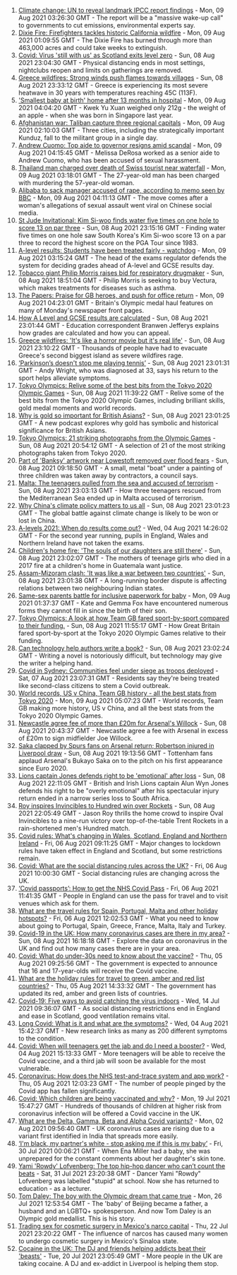 1. [Climate change: UN to reveal landmark IPCC report findings](https://www.bbc.co.uk/news/science-environment-58141129) - Mon, 09 Aug 2021 03:26:30 GMT - The report will be a "massive wake-up call" to governments to cut emissions, environmental experts say.
2. [Dixie Fire: Firefighters tackles historic California wildfire](https://www.bbc.co.uk/news/world-us-canada-58141340) - Mon, 09 Aug 2021 01:09:55 GMT - The Dixie Fire has burned through more than 463,000 acres and could take weeks to extinguish.
3. [Covid: Virus 'still with us' as Scotland exits level zero](https://www.bbc.co.uk/news/uk-scotland-58136277) - Sun, 08 Aug 2021 23:04:30 GMT - Physical distancing ends in most settings, nightclubs reopen and limits on gatherings are removed.
4. [Greece wildfires: Strong winds push flames towards villages](https://www.bbc.co.uk/news/world-europe-58141336) - Sun, 08 Aug 2021 23:33:12 GMT - Greece is experiencing its most severe heatwave in 30 years with temperatures reaching 45C (113F).
5. ['Smallest baby at birth' home after 13 months in hospital](https://www.bbc.co.uk/news/world-asia-58141756) - Mon, 09 Aug 2021 04:04:20 GMT - Kwek Yu Xuan weighed only 212g - the weight of an apple - when she was born in Singapore last year.
6. [Afghanistan war: Taliban capture three regional capitals](https://www.bbc.co.uk/news/world-asia-58135148) - Mon, 09 Aug 2021 02:10:03 GMT - Three cities, including the strategically important Kunduz, fall to the militant group in a single day.
7. [Andrew Cuomo: Top aide to governor resigns amid scandal](https://www.bbc.co.uk/news/world-us-canada-58141548) - Mon, 09 Aug 2021 04:15:45 GMT - Melissa DeRosa worked as a senior aide to Andrew Cuomo, who has been accused of sexual harassment.
8. [Thailand man charged over death of Swiss tourist near waterfall](https://www.bbc.co.uk/news/world-asia-58141926) - Mon, 09 Aug 2021 03:18:01 GMT - The 27-year-old man has been charged with murdering the 57-year-old woman.
9. [Alibaba to sack manager accused of rape, according to memo seen by BBC](https://www.bbc.co.uk/news/business-58141606) - Mon, 09 Aug 2021 04:11:13 GMT - The move comes after a woman's allegations of sexual assault went viral on Chinese social media.
10. [St Jude Invitational: Kim Si-woo finds water five times on one hole to score 13 on par three](https://www.bbc.co.uk/sport/golf/58140968) - Sun, 08 Aug 2021 23:15:16 GMT - Finding water five times on one hole saw South Korea's Kim Si-woo score 13 on a par three to record the highest score on the PGA Tour since 1983.
11. [A-level results: Students have been treated fairly - watchdog](https://www.bbc.co.uk/news/education-58141518) - Mon, 09 Aug 2021 03:15:24 GMT - The head of the exams regulator defends the system for deciding grades ahead of A-level and GCSE results day.
12. [Tobacco giant Philip Morris raises bid for respiratory drugmaker](https://www.bbc.co.uk/news/business-58140752) - Sun, 08 Aug 2021 18:51:04 GMT - Philip Morris is seeking to buy Vectura, which makes treatments for diseases such as asthma.
13. [The Papers: Praise for GB heroes, and push for office return](https://www.bbc.co.uk/news/blogs-the-papers-58141116) - Mon, 09 Aug 2021 04:23:01 GMT - Britain's Olympic medal haul features on many of Monday's newspaper front pages.
14. [How A Level and GCSE results are calculated](https://www.bbc.co.uk/news/education-58120399) - Sun, 08 Aug 2021 23:01:44 GMT - Education correspondent Branwen Jefferys explains how grades are calculated and how you can appeal.
15. [Greece wildfires: 'It's like a horror movie but it's real life'](https://www.bbc.co.uk/news/world-europe-58141236) - Sun, 08 Aug 2021 23:10:22 GMT - Thousands of people have had to evacuate Greece's second biggest island as severe wildfires rage.
16. [‘Parkinson’s doesn't stop me playing tennis’](https://www.bbc.co.uk/news/uk-england-nottinghamshire-58091757) - Sun, 08 Aug 2021 23:01:31 GMT - Andy Wright, who was diagnosed at 33, says his return to the sport helps alleviate symptoms.
17. [Tokyo Olympics: Relive some of the best bits from the Tokyo 2020 Olympic Games](https://www.bbc.co.uk/sport/av/olympics/58134705) - Sun, 08 Aug 2021 11:39:22 GMT - Relive some of the best bits from the Tokyo 2020 Olympic Games, including brilliant skills, gold medal moments and world records.
18. [Why is gold so important for British Asians?](https://www.bbc.co.uk/news/uk-58104186) - Sun, 08 Aug 2021 23:01:25 GMT - A new podcast explores why gold has symbolic and historical significance for British Asians.
19. [Tokyo Olympics: 21 striking photographs from the Olympic Games](https://www.bbc.co.uk/sport/olympics/58088628) - Sun, 08 Aug 2021 20:54:12 GMT - A selection of 21 of the most striking photographs taken from Tokyo 2020.
20. [Part of 'Banksy' artwork near Lowestoft removed over flood fears](https://www.bbc.co.uk/news/uk-england-suffolk-58136413) - Sun, 08 Aug 2021 09:18:50 GMT - A small, metal "boat" under a painting of three children was taken away by contractors, a council says.
21. [Malta: The teenagers pulled from the sea and accused of terrorism](https://www.bbc.co.uk/news/world-57988934) - Sun, 08 Aug 2021 23:03:13 GMT - How three teenagers rescued from the Mediterranean Sea ended up in Malta accused of terrorism.
22. [Why China's climate policy matters to us all](https://www.bbc.co.uk/news/world-asia-china-57483492) - Sun, 08 Aug 2021 23:01:23 GMT - The global battle against climate change is likely to be won or lost in China.
23. [A-levels 2021: When do results come out?](https://www.bbc.co.uk/news/education-58026976) - Wed, 04 Aug 2021 14:26:02 GMT - For the second year running, pupils in England, Wales and Northern Ireland have not taken the exams.
24. [Children's home fire: 'The souls of our daughters are still there'](https://www.bbc.co.uk/news/world-latin-america-58076664) - Sun, 08 Aug 2021 23:02:07 GMT - The mothers of teenage girls who died in a 2017 fire at a children's home in Guatemala want justice.
25. [Assam-Mizoram clash: 'It was like a war between two countries'](https://www.bbc.co.uk/news/world-asia-india-58066768) - Sun, 08 Aug 2021 23:01:38 GMT - A long-running border dispute is affecting relations between two neighbouring Indian states.
26. [Same-sex parents battle for inclusive paperwork for baby](https://www.bbc.co.uk/news/uk-england-devon-58071558) - Mon, 09 Aug 2021 01:37:37 GMT - Kate and Gemma Fox have encountered numerous forms they cannot fill in since the birth of their son.
27. [Tokyo Olympics: A look at how Team GB fared sport-by-sport compared to their funding.](https://www.bbc.co.uk/sport/olympics/58112331) - Sun, 08 Aug 2021 11:55:17 GMT - How Great Britain fared sport-by-sport at the Tokyo 2020 Olympic Games relative to their funding.
28. [Can technology help authors write a book?](https://www.bbc.co.uk/news/business-58098481) - Sun, 08 Aug 2021 23:02:24 GMT - Writing a novel is notoriously difficult, but technology may give the writer a helping hand.
29. [Covid in Sydney: Communities feel under siege as troops deployed](https://www.bbc.co.uk/news/world-australia-58066389) - Sat, 07 Aug 2021 23:07:31 GMT - Residents say they're being treated like second-class citizens to stem a Covid outbreak.
30. [World records, US v China, Team GB history - all the best stats from Tokyo 2020](https://www.bbc.co.uk/sport/olympics/58109921) - Mon, 09 Aug 2021 05:07:23 GMT - World records, Team GB making more history, US v China, and all the best stats from the Tokyo 2020 Olympic Games.
31. [Newcastle agree fee of more than £20m for Arsenal's Willock](https://www.bbc.co.uk/sport/football/58141002) - Sun, 08 Aug 2021 20:43:37 GMT - Newcastle agree a fee with Arsenal in excess of £20m to sign midfielder Joe Willock.
32. [Saka clapped by Spurs fans on Arsenal return; Robertson injured in Liverpool draw](https://www.bbc.co.uk/sport/football/58138453) - Sun, 08 Aug 2021 19:13:56 GMT - Tottenham fans applaud Arsenal's Bukayo Saka on to the pitch on his first appearance since Euro 2020.
33. [Lions captain Jones defends right to be 'emotional' after loss](https://www.bbc.co.uk/sport/rugby-union/58138564) - Sun, 08 Aug 2021 22:11:05 GMT - British and Irish Lions captain Alun Wyn Jones defends his right to be "overly emotional" after his spectacular injury return ended in a narrow series loss to South Africa.
34. [Roy inspires Invincibles to Hundred win over Rockets](https://www.bbc.co.uk/sport/cricket/58139170) - Sun, 08 Aug 2021 22:05:49 GMT - Jason Roy thrills the home crowd to inspire Oval Invincibles to a nine-run victory over top-of-the-table Trent Rockets in a rain-shortened men's Hundred match.
35. [Covid rules: What's changing in Wales, Scotland, England and Northern Ireland](https://www.bbc.co.uk/news/explainers-52530518) - Fri, 06 Aug 2021 09:11:25 GMT - Major changes to lockdown rules have taken effect in England and Scotland, but some restrictions remain.
36. [Covid: What are the social distancing rules across the UK?](https://www.bbc.co.uk/news/uk-51506729) - Fri, 06 Aug 2021 10:00:30 GMT - Social distancing rules are changing across the UK.
37. [‘Covid passports’: How to get the NHS Covid Pass](https://www.bbc.co.uk/news/explainers-55718553) - Fri, 06 Aug 2021 11:41:35 GMT - People in England can use the pass for travel and to visit venues which ask for them.
38. [What are the travel rules for Spain, Portugal, Malta and other holiday hotspots?](https://www.bbc.co.uk/news/explainers-56997931) - Fri, 06 Aug 2021 12:02:53 GMT - What you need to know about going to Portugal, Spain, Greece, France, Malta, Italy and Turkey.
39. [Covid-19 in the UK: How many coronavirus cases are there in my area?](https://www.bbc.co.uk/news/uk-51768274) - Sun, 08 Aug 2021 16:18:18 GMT - Explore the data on coronavirus in the UK and find out how many cases there are in your area.
40. [Covid: What do under-30s need to know about the vaccine?](https://www.bbc.co.uk/news/health-57273875) - Thu, 05 Aug 2021 09:25:56 GMT - The government is expected to announce that 16 and 17-year-olds will receive the Covid vaccine.
41. [What are the holiday rules for travel to green, amber and red list countries?](https://www.bbc.co.uk/news/explainers-52544307) - Thu, 05 Aug 2021 14:33:32 GMT - The government has updated its red, amber and green lists of countries.
42. [Covid-19: Five ways to avoid catching the virus indoors](https://www.bbc.co.uk/news/explainers-53917432) - Wed, 14 Jul 2021 09:36:07 GMT - As social distancing restrictions end in England and ease in Scotland, good ventilation remains vital.
43. [Long Covid: What is it and what are the symptoms?](https://www.bbc.co.uk/news/health-57833394) - Wed, 04 Aug 2021 15:42:37 GMT - New research links as many as 200 different symptoms to the condition.
44. [Covid: When will teenagers get the jab and do I need a booster?](https://www.bbc.co.uk/news/health-55045639) - Wed, 04 Aug 2021 15:13:33 GMT - More teenagers will be able to receive the Covid vaccine, and a third jab will soon be available for the most vulnerable.
45. [Coronavirus: How does the NHS test-and-trace system and app work?](https://www.bbc.co.uk/news/explainers-52442754) - Thu, 05 Aug 2021 12:03:23 GMT - The number of people pinged by the Covid app has fallen significantly.
46. [Covid: Which children are being vaccinated and why?](https://www.bbc.co.uk/news/health-57888429) - Mon, 19 Jul 2021 15:47:27 GMT - Hundreds of thousands of children at higher risk from coronavirus infection will be offered a Covid vaccine in the UK.
47. [What are the Delta, Gamma, Beta and Alpha Covid variants?](https://www.bbc.co.uk/news/health-55659820) - Mon, 02 Aug 2021 09:56:40 GMT - UK coronavirus cases are rising due to a variant first identified in India that spreads more easily.
48. [‘I'm black, my partner's white - stop asking me if this is my baby’](https://www.bbc.co.uk/news/stories-57897237) - Fri, 30 Jul 2021 00:06:21 GMT - When Ena Miller had a baby, she was unprepared for the constant comments about her daughter's skin tone.
49. [Yami 'Rowdy' Lofvenberg: The top hip-hop dancer who can’t count the beats](https://www.bbc.co.uk/news/stories-57905243) - Sat, 31 Jul 2021 23:20:38 GMT - Dancer Yami "Rowdy" Lofvenberg was labelled "stupid" at school. Now she has returned to education - as a lecturer.
50. [Tom Daley: The boy with the Olympic dream that came true](https://www.bbc.co.uk/sport/olympics/57968119) - Mon, 26 Jul 2021 12:53:54 GMT - The 'baby' of Beijing became a father, a husband and an LGBTQ+ spokesperson. And now Tom Daley is an Olympic gold medallist. This is his story.
51. [Trading sex for cosmetic surgery in Mexico's narco capital](https://www.bbc.co.uk/news/stories-57932216) - Thu, 22 Jul 2021 23:20:22 GMT - The influence of narcos has caused many women to undergo cosmetic surgery in Mexico's Sinaloa state.
52. [Cocaine in the UK: The DJ and friends helping addicts beat their 'beasts'](https://www.bbc.co.uk/news/uk-57733774) - Tue, 20 Jul 2021 23:05:49 GMT - More people in the UK are taking cocaine. A DJ and ex-addict in Liverpool is helping them stop.
